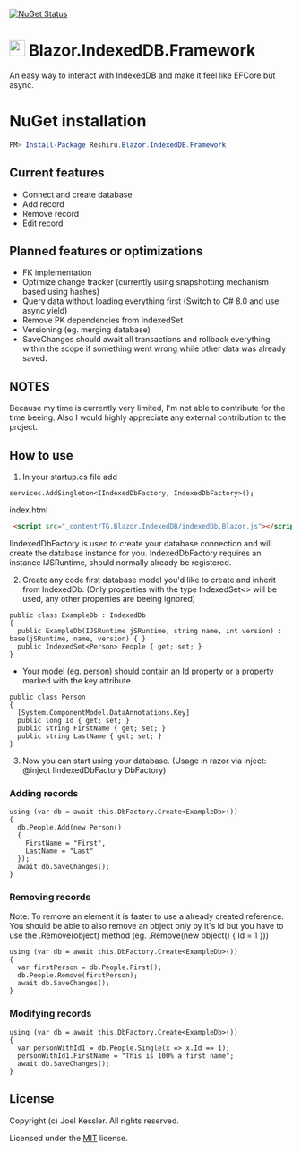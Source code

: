 [![NuGet Status](http://img.shields.io/nuget/v/Reshiru.Blazor.IndexedDB.Framework.svg?style=flat&max-age=86400)](https://www.nuget.org/packages/Reshiru.Blazor.IndexedDB.Framework/)

# <img src="https://raw.githubusercontent.com/Reshiru/Blazor.IndexedDB.Framework/master/logo.svg?sanitize=true" height="28px"> Blazor.IndexedDB.Framework

An easy way to interact with IndexedDB and make it feel like EFCore but async.

# NuGet installation
```powershell
PM> Install-Package Reshiru.Blazor.IndexedDB.Framework
```

## Current features
- Connect and create database
- Add record
- Remove record
- Edit record

## Planned features or optimizations 
- FK implementation
- Optimize change tracker (currently using snapshotting mechanism based using hashes)
- Query data without loading everything first (Switch to C# 8.0 and use async yield)
- Remove PK dependencies from IndexedSet
- Versioning (eg. merging database)
- SaveChanges should await all transactions and rollback everything within the scope if something went wrong while other data was already saved.

## NOTES
Because my time is currently very limited, I'm not able to contribute for the time beeing. Also I would highly appreciate any external contribution to the project.

## How to use
1. In your startup.cs file add
```CSharp
services.AddSingleton<IIndexedDbFactory, IndexedDbFactory>();
```
index.html
```html
 <script src="_content/TG.Blazor.IndexedDB/indexedDb.Blazor.js"></script>
```
IIndexedDbFactory is used to create your database connection and will create the database instance for you.
IndexedDbFactory requires an instance IJSRuntime, should normally already be registered.

2. Create any code first database model you'd like to create and inherit from IndexedDb. (Only properties with the type IndexedSet<> will be used, any other properties are beeing ignored)
```CSharp
public class ExampleDb : IndexedDb
{
  public ExampleDb(IJSRuntime jSRuntime, string name, int version) : base(jSRuntime, name, version) { }
  public IndexedSet<Person> People { get; set; }
}
```
- Your model (eg. person) should contain an Id property or a property marked with the key attribute.
```CSharp
public class Person
{
  [System.ComponentModel.DataAnnotations.Key]
  public long Id { get; set; }
  public string FirstName { get; set; }
  public string LastName { get; set; }
}
```

3. Now you can start using your database.
(Usage in razor via inject: @inject IIndexedDbFactory DbFactory)

### Adding records
```CSharp
using (var db = await this.DbFactory.Create<ExampleDb>())
{
  db.People.Add(new Person()
  {
    FirstName = "First",
    LastName = "Last"
  });
  await db.SaveChanges();
}
```
### Removing records
Note: To remove an element it is faster to use a already created reference. You should be able to also remove an object only by it's id but you have to use the .Remove(object) method (eg. .Remove(new object() { Id = 1 }))
```CSharp
using (var db = await this.DbFactory.Create<ExampleDb>())
{
  var firstPerson = db.People.First();
  db.People.Remove(firstPerson);
  await db.SaveChanges();
}
```
### Modifying records
```CSharp
using (var db = await this.DbFactory.Create<ExampleDb>())
{
  var personWithId1 = db.People.Single(x => x.Id == 1);
  personWithId1.FirstName = "This is 100% a first name";
  await db.SaveChanges();
}
```

## License

Copyright (c) Joel Kessler. All rights reserved.

Licensed under the [MIT](LICENSE) license.
